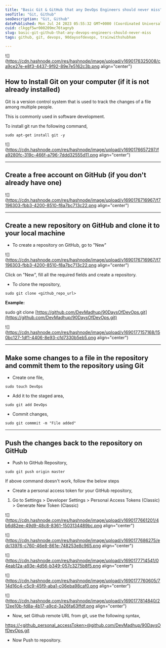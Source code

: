 ```yaml
---
title: "Basic Git & GitHub that any DevOps Engineers should never miss"
seoTitle: "Git, Github"
seoDescription: "Git, Github"
datePublished: Mon Jul 24 2023 05:55:32 GMT+0000 (Coordinated Universal Time)
cuid: clkggf5wr000209mc76tagnyb
slug: basic-git-github-that-any-devops-engineers-should-never-miss
tags: github, git, devops, 90daysofdevops, trainwithshubham

---
```


![](https://cdn.hashnode.com/res/hashnode/image/upload/v1690176325008/ca9ce27e-e8f3-4437-9f92-89e7e5162c3b.png align="center")

## How to Install Git on your computer (if it is not already installed)

Git is a version control system that is used to track the changes of a file among multiple people.

This is commonly used in software development.

To install git run the following command,

```plaintext
sudo apt-get install git -y
```

![](https://cdn.hashnode.com/res/hashnode/image/upload/v1690176657297/fa9280fc-319c-466f-a796-7ddd32555d11.png align="center")

---

## Create a free account on GitHub (if you don't already have one)

![](https://cdn.hashnode.com/res/hashnode/image/upload/v1690176716967/f7196303-fbb3-4200-8510-f8a7bc713c22.png align="center")

---

## Create a new repository on GitHub and clone it to your local machine

* To create a repository on GitHub, go to "New"
    

![](https://cdn.hashnode.com/res/hashnode/image/upload/v1690176716967/f7196303-fbb3-4200-8510-f8a7bc713c22.png align="center")

Click on "New", fill all the required fields and create a repository.

* To clone the repository,
    

```plaintext
sudo git clone <github_repo_url>
```

**Example:**

sudo git clone [https://github.com/DevMadhup/90DaysOfDevOps.git](https://github.com/DevMadhup/90DaysOfDevOps.git)

![](https://cdn.hashnode.com/res/hashnode/image/upload/v1690177157168/150bc127-1df1-4406-8e93-cfd7330b5eb5.png align="center")

---

## Make some changes to a file in the repository and commit them to the repository using Git

* Create one file,
    

```plaintext
sudo touch DevOps
```

* Add it to the staged area,
    

```plaintext
sudo git add DevOps
```

* Commit changes,
    

```plaintext
sudo git commmit -m "File added"
```

---

## Push the changes back to the repository on GitHub

* Push to GitHub Repository,
    

```plaintext
sudo git push origin master
```

If above command doesn't work, follow the below steps

* Create a personal access token for your GitHub repository,
    

1) Go to Settings &gt; Developer Settings &gt; Personal Access Tokens (Classic) &gt; Generate New Token (Classic)

![](https://cdn.hashnode.com/res/hashnode/image/upload/v1690177661201/4b6d82ee-49d9-48c8-8361-1503134489bc.png align="center")

![](https://cdn.hashnode.com/res/hashnode/image/upload/v1690177686275/edc13976-c760-46e8-861e-748253e8c965.png align="center")

![](https://cdn.hashnode.com/res/hashnode/image/upload/v1690177714541/04eab12a-a93e-4d56-b349-057c3275b8f5.png align="center")

![](https://cdn.hashnode.com/res/hashnode/image/upload/v1690177760605/714d16c4-c5c9-45f9-aba1-c06eba98caf0.png align="center")

![](https://cdn.hashnode.com/res/hashnode/image/upload/v1690177814840/212ee10b-fd8a-4b17-a9cd-3a26fa63ffdf.png align="center")

* Now, set Github remote URL from git, use the following syntax,
    

[https://&lt;github\_personal\_accessToken&gt;@github.com/DevMadhup/90DaysOfDevOps.git](https://github.com/DevMadhup/90DaysOfDevOps.git)

* Now Push to repository.